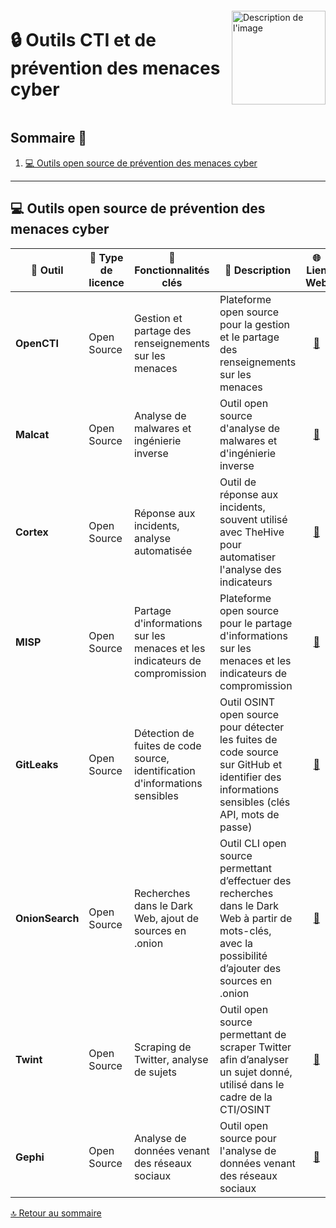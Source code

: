 
<div style="display: flex; align-items: center; justify-content: space-between;">
  <h1>🔒 Outils CTI et de prévention des menaces cyber</h1>
  <img src="Img/switchtoopen1.png" alt="Description de l'image" width="150" height="150">
</div>

## Sommaire 📖 <a id="sommaire"></a>
1. [💻 Outils open source de prévention des menaces cyber](#outils-prevention)

---

## 💻 Outils open source de prévention des menaces cyber <a id="outils-prevention"></a>

| 🌟 **Outil** | 🔑 **Type de licence** | 🚀 **Fonctionnalités clés** | 📝 **Description** | 🌐 **Lien Web** |
|---|---|---|---|---|
| **OpenCTI** | Open Source | Gestion et partage des renseignements sur les menaces | Plateforme open source pour la gestion et le partage des renseignements sur les menaces | <div align="center"><a href="https://github.com/OpenCTI-Platform/opencti">🔗</a></div> |
| **Malcat** | Open Source | Analyse de malwares et ingénierie inverse | Outil open source d'analyse de malwares et d'ingénierie inverse | <div align="center"><a href="https://malcat.fr/">🔗</a></div> |
| **Cortex** | Open Source | Réponse aux incidents, analyse automatisée | Outil de réponse aux incidents, souvent utilisé avec TheHive pour automatiser l'analyse des indicateurs | <div align="center"><a href="https://github.com/TheHive-Project/Cortex/?tab=readme-ov-file">🔗</a></div> |
| **MISP** | Open Source | Partage d'informations sur les menaces et les indicateurs de compromission | Plateforme open source pour le partage d'informations sur les menaces et les indicateurs de compromission | <div align="center"><a href="https://www.misp-project.org/">🔗</a></div> |
| **GitLeaks** | Open Source | Détection de fuites de code source, identification d'informations sensibles | Outil OSINT open source pour détecter les fuites de code source sur GitHub et identifier des informations sensibles (clés API, mots de passe) | <div align="center"><a href="https://github.com/gitleaks/gitleaks">🔗</a></div> |
| **OnionSearch** | Open Source | Recherches dans le Dark Web, ajout de sources en .onion | Outil CLI open source permettant d’effectuer des recherches dans le Dark Web à partir de mots-clés, avec la possibilité d’ajouter des sources en .onion | <div align="center"><a href="https://github.com/megadose/OnionSearch">🔗</a></div> |
| **Twint** | Open Source | Scraping de Twitter, analyse de sujets | Outil open source permettant de scraper Twitter afin d’analyser un sujet donné, utilisé dans le cadre de la CTI/OSINT | <div align="center"><a href="https://github.com/twintproject/twint">🔗</a></div> |
| **Gephi** | Open Source | Analyse de données venant des réseaux sociaux | Outil open source pour l'analyse de données venant des réseaux sociaux | <div align="center"><a href="https://gephi.org/">🔗</a></div> |

[🔝 Retour au sommaire](#sommaire)
